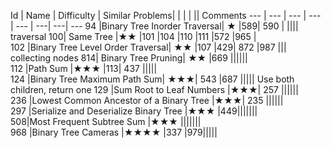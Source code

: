 
Id	| Name | 	Difficulty	| Similar Problems| 	| |   |		||				Comments
--- | --- | --- | --- | --- | ---| ---| ---
94	|Binary Tree Inorder Traversal|	★	|589|	590		|		||||		traversal
100|	Same Tree	|★★	|101	|104	|110	|111	|572	|965	|	
102	|Binary Tree Level Order Traversal|	★★	|107	|429|	872	|987	|||			collecting nodes
814|	Binary Tree Pruning|	★★	|669	||||||						
112	|Path Sum	|★★★	|113|	437		|||||				
124	|Binary Tree Maximum Path Sum|	★★★|	543	|687	|||||					Use both children, return one
129	|Sum Root to Leaf Numbers	|★★★|	257			||||||				
236	|Lowest Common Ancestor of a Binary Tree	|★★★|	235			||||||				
297	|Serialize and Deserialize Binary Tree	|★★★	|449|||||||							
508|Most Frequent Subtree Sum	|★★★		|||||||						
968	|Binary Tree Cameras	|★★★★	|337	|979|||||						
